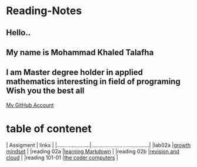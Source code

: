 # Reading-Notes
## Hello..
## My name is Mohammad Khaled Talafha 
## I am Master degree holder in applied mathematics interesting in field of programing Wish you the best all
[My GitHub Account](https://github.com/Talafhamohammad)




# table of contenet 

| Assigment            |   links                               |
|......................|.......................................|
|lab02a                |[growth mindset](lab02a)               |
|reading 02a           |[learning Markdown](reading02a )      |
|reading 02b           |[revision and cloud](reading02b)      |
|reading 101-01        |[the coder computers](reading101-01)  |